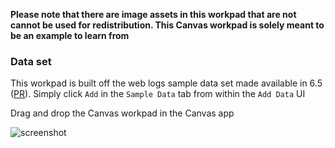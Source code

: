 **Please note that there are image assets in this workpad that are not cannot be used for redistribution. This Canvas workpad is solely meant to be an example to learn from**

### Data set

This workpad is built off the web logs sample data set made available in 6.5 ([PR](https://github.com/elastic/kibana/pull/22276)). Simply click `Add` in the `Sample Data` tab from within the `Add Data` UI

Drag and drop the Canvas workpad in the Canvas app

![screenshot](https://github.com/alexfrancoeur/kibana_canvas_examples/blob/master/images/web_logs.png)
